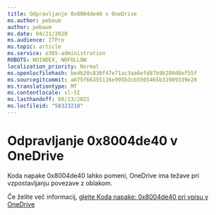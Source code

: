 ```yaml
---
title: Odpravljanje 0x8004de40 v OneDrive
ms.author: pebaum
author: pebaum
ms.date: 04/21/2020
ms.audience: ITPro
ms.topic: article
ms.service: o365-administration
ROBOTS: NOINDEX, NOFOLLOW
localization_priority: Normal
ms.openlocfilehash: bedb20c830f47e71ac3aa6efd87b9b280d8ef55f
ms.sourcegitcommit: ab75f66355116e995b3cb5505465b31989339e28
ms.translationtype: MT
ms.contentlocale: sl-SI
ms.lasthandoff: 08/13/2021
ms.locfileid: "58323210"
---
```

# <a name="fix-0x8004de40-error-in-onedrive"></a>Odpravljanje 0x8004de40 v OneDrive

Koda napake 0x8004de40 lahko pomeni, OneDrive ima težave pri vzpostavljanju povezave z oblakom. 

Če želite več informacij, [glejte Koda napake: 0x8004de40 pri vpisu v OneDrive](https://docs.microsoft.com/sharepoint/troubleshoot/administration/error-0x8004de40-in-onedrive)